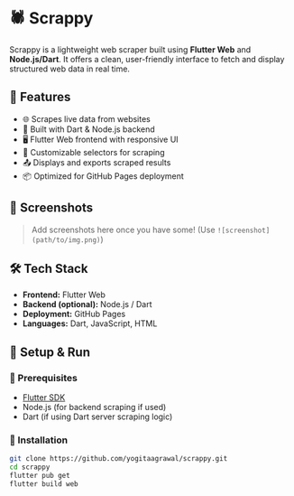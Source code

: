 # 🕷️ Scrappy

Scrappy is a lightweight web scraper built using **Flutter Web** and **Node.js/Dart**. It offers a clean, user-friendly interface to fetch and display structured web data in real time.

## 🚀 Features

- 🌐 Scrapes live data from websites
- 🧠 Built with Dart & Node.js backend
- 🖥️ Flutter Web frontend with responsive UI
- 🔎 Customizable selectors for scraping
- 📤 Displays and exports scraped results
- 📦 Optimized for GitHub Pages deployment

## 📸 Screenshots

> Add screenshots here once you have some! (Use `![screenshot](path/to/img.png)`)

## 🛠️ Tech Stack

- **Frontend:** Flutter Web
- **Backend (optional):** Node.js / Dart
- **Deployment:** GitHub Pages
- **Languages:** Dart, JavaScript, HTML

## 🧰 Setup & Run

### 🔧 Prerequisites

- [Flutter SDK](https://flutter.dev/docs/get-started/install)
- Node.js (for backend scraping if used)
- Dart (if using Dart server scraping logic)

### 🚚 Installation

```bash
git clone https://github.com/yogitaagrawal/scrappy.git
cd scrappy
flutter pub get
flutter build web
